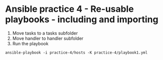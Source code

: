 # Ansible practice 4 - Re-usable playbooks - including and importing

1. Move tasks to a tasks subfolder
2. Move handler to handler subfolder
3. Run the playbook

``` shell
ansible-playbook -i practice-4/hosts -K practice-4/playbook1.yml
```